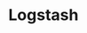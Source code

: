 


# Logstash  

<!-- 

logstash mysql 准实时同步到 elasticsearch
https://www.cnblogs.com/hatlonely/p/8836580.html
logstash实现mysql数据库表实时同步
https://blog.csdn.net/xyh930929/article/details/101197733
logstash一次同步Mysql多张表到ES深入详解
https://blog.csdn.net/laoyang360/article/details/75452953?utm_source=app&app_version=4.12.0&code=app_1562916241&uLinkId=usr1mkqgl919blen
Logstash实时同步MySQL数据到ElasticSearch的经验总结
https://blog.csdn.net/xdshust/article/details/117550313
Logstash 将 MySQL 数据同步至 ElasticSearch
https://blog.csdn.net/caidewei121/article/details/115487444


mysql多表关联查询同步到es_如何通过Logstash同步多表关联数据至Elasticsearch
https://blog.csdn.net/weixin_42400518/article/details/113386003
-->
